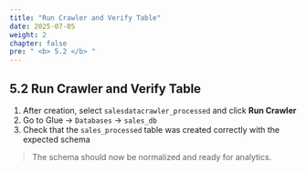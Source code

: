 ```yaml
---
title: "Run Crawler and Verify Table"
date: 2025-07-05
weight: 2
chapter: false
pre: " <b> 5.2 </b> "
---
```


## 5.2 Run Crawler and Verify Table

1. After creation, select `salesdatacrawler_processed` and click **Run Crawler**
2. Go to Glue → `Databases` → `sales_db`
3. Check that the `sales_processed` table was created correctly with the expected schema

> The schema should now be normalized and ready for analytics.
